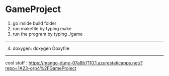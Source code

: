 # GameProject

1) go inside build folder
2) run makefile by typing make
3) run the program by typing ./game
--------------------------------------------------------------
4) doxygen:
doxygen Doxyfile
-----
cool stuff :
https://mango-dune-07a8b7110.1.azurestaticapps.net/?repo=1A23-grp4%2FGameProject
